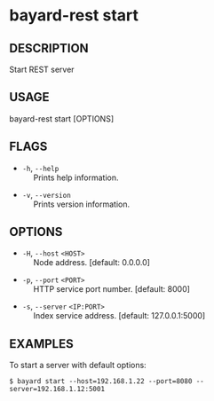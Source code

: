 # bayard-rest start

## DESCRIPTION
Start REST server

## USAGE
bayard-rest start [OPTIONS]

## FLAGS
- `-h`, `--help`  
&nbsp;&nbsp;&nbsp;&nbsp; Prints help information.

- `-v`, `--version`  
&nbsp;&nbsp;&nbsp;&nbsp; Prints version information.

## OPTIONS
- `-H`, `--host` `<HOST>`  
&nbsp;&nbsp;&nbsp;&nbsp; Node address. [default: 0.0.0.0]

- `-p`, `--port` `<PORT>`  
&nbsp;&nbsp;&nbsp;&nbsp; HTTP service port number. [default: 8000]

- `-s`, `--server` `<IP:PORT>`  
&nbsp;&nbsp;&nbsp;&nbsp; Index service address. [default: 127.0.0.1:5000]

## EXAMPLES

To start a server with default options:

```shell script
$ bayard start --host=192.168.1.22 --port=8080 --server=192.168.1.12:5001
```
